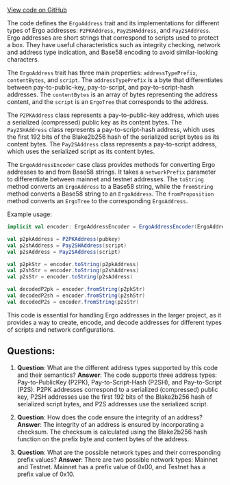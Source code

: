 [View code on GitHub](sigmastate-interpreterhttps://github.com/ScorexFoundation/sigmastate-interpreter/interpreter/shared/src/main/scala/org/ergoplatform/ErgoAddress.scala)

The code defines the `ErgoAddress` trait and its implementations for different types of Ergo addresses: `P2PKAddress`, `Pay2SHAddress`, and `Pay2SAddress`. Ergo addresses are short strings that correspond to scripts used to protect a box. They have useful characteristics such as integrity checking, network and address type indication, and Base58 encoding to avoid similar-looking characters.

The `ErgoAddress` trait has three main properties: `addressTypePrefix`, `contentBytes`, and `script`. The `addressTypePrefix` is a byte that differentiates between pay-to-public-key, pay-to-script, and pay-to-script-hash addresses. The `contentBytes` is an array of bytes representing the address content, and the `script` is an `ErgoTree` that corresponds to the address.

The `P2PKAddress` class represents a pay-to-public-key address, which uses a serialized (compressed) public key as its content bytes. The `Pay2SHAddress` class represents a pay-to-script-hash address, which uses the first 192 bits of the Blake2b256 hash of the serialized script bytes as its content bytes. The `Pay2SAddress` class represents a pay-to-script address, which uses the serialized script as its content bytes.

The `ErgoAddressEncoder` case class provides methods for converting Ergo addresses to and from Base58 strings. It takes a `networkPrefix` parameter to differentiate between mainnet and testnet addresses. The `toString` method converts an `ErgoAddress` to a Base58 string, while the `fromString` method converts a Base58 string to an `ErgoAddress`. The `fromProposition` method converts an `ErgoTree` to the corresponding `ErgoAddress`.

Example usage:

```scala
implicit val encoder: ErgoAddressEncoder = ErgoAddressEncoder(ErgoAddressEncoder.MainnetNetworkPrefix)

val p2pkAddress = P2PKAddress(pubkey)
val p2shAddress = Pay2SHAddress(script)
val p2sAddress = Pay2SAddress(script)

val p2pkStr = encoder.toString(p2pkAddress)
val p2shStr = encoder.toString(p2shAddress)
val p2sStr = encoder.toString(p2sAddress)

val decodedP2pk = encoder.fromString(p2pkStr)
val decodedP2sh = encoder.fromString(p2shStr)
val decodedP2s = encoder.fromString(p2sStr)
```

This code is essential for handling Ergo addresses in the larger project, as it provides a way to create, encode, and decode addresses for different types of scripts and network configurations.
## Questions: 
 1. **Question**: What are the different address types supported by this code and their semantics?
   **Answer**: The code supports three address types: Pay-to-PublicKey (P2PK), Pay-to-Script-Hash (P2SH), and Pay-to-Script (P2S). P2PK addresses correspond to a serialized (compressed) public key, P2SH addresses use the first 192 bits of the Blake2b256 hash of serialized script bytes, and P2S addresses use the serialized script.

2. **Question**: How does the code ensure the integrity of an address?
   **Answer**: The integrity of an address is ensured by incorporating a checksum. The checksum is calculated using the Blake2b256 hash function on the prefix byte and content bytes of the address.

3. **Question**: What are the possible network types and their corresponding prefix values?
   **Answer**: There are two possible network types: Mainnet and Testnet. Mainnet has a prefix value of 0x00, and Testnet has a prefix value of 0x10.